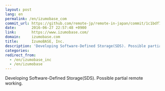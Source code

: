 ```yaml
---
layout: post
lang: en
permalink: /en/izumobase_com
commit_url: https://github.com/remote-jp/remote-in-japan/commit/1c1bdf74627d0657f3cfb9e0abdb197a962121fc
date:       2016-06-27 22:57:48 +0900
link:       https://www.izumobase.com/
domain:     izumobase.com
title:      IzumoBASE, Inc.
description: 'Developing Software-Defined Storage(SDS). Possible partial remote working.'
categories: 
redirect_from:
  - /en/izumobase_inc
  - /en/izumobase
---
```


<p>Developing Software-Defined Storage(SDS). Possible partial remote working.</p>

